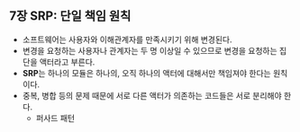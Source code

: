 ## 7장 SRP: 단일 책임 원칙
- 소프트웨어는 사용자와 이해관계자를 만족시키기 위해 변경된다.
- 변경을 요청하는 사용자나 관계자는 두 명 이상일 수 있으므로 변경을 요청하는 집단을 액터라고 부른다.
- **SRP**는 하나의 모듈은 하나의, 오직 하나의 액터에 대해서만 책임져야 한다는 원칙이다.
- 중복, 병합 등의 문제 때문에 서로 다른 액터가 의존하는 코드들은 서로 분리해야 한다.
    - 퍼사드 패턴